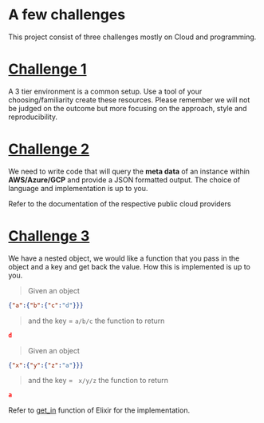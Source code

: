 # A few challenges 

This project consist of three challenges mostly on Cloud and programming. 


# [Challenge 1](https://github.com/senthilkm/challenges/tree/main/challenge1)

A 3 tier environment is a common setup. Use a tool of your choosing/familiarity create these resources. Please remember we will not be judged on the outcome but more focusing on the approach, style and reproducibility.

# [Challenge 2](https://github.com/senthilkm/challenges/tree/main/challenge2)

We need to write code that will query the **meta data** of an instance within **AWS/Azure/GCP** and provide a JSON formatted output. The choice of language and implementation is up to you.

Refer to the documentation of the respective public cloud providers 

# [Challenge 3](https://github.com/senthilkm/challenges/tree/main/challenge3)

We have a nested object, we would like a function that you pass in the object and a key and get back the value. How this is implemented is up to you. 

 >  Given an object 
```json
{"a":{"b":{"c":"d"}}}
```
 > and the  key =
 `` a/b/c `` 
 the function to return 
 ```json 
 d
 ```
 >  Given an object 
```json
{"x":{"y":{"z":"a"}}}
```
 > and the  key =
 `` x/y/z`` 
 the function to return 
 ```json 
 a
 ```

 Refer to  [get_in](https://hexdocs.pm/elixir/master/Kernel.html#get_in/2) function of Elixir for the implementation.

